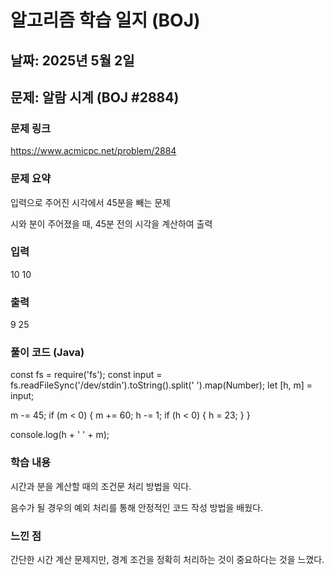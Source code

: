 # 알고리즘 학습 일지 (BOJ)

##  날짜: 2025년 5월 2일
## 문제: 알람 시계 (BOJ #2884)
### 문제 링크
https://www.acmicpc.net/problem/2884
### 문제 요약
입력으로 주어진 시각에서 45분을 빼는 문제

시와 분이 주어졌을 때, 45분 전의 시각을 계산하여 출력
### 입력
10 10

### 출력
9 25

### 풀이 코드 (Java)
const fs = require('fs');
const input = fs.readFileSync('/dev/stdin').toString().split(' ').map(Number);
let [h, m] = input;

m -= 45;
if (m < 0) {
    m += 60;
    h -= 1;
    if (h < 0) {
        h = 23;
    }
}

console.log(h + ' ' + m);

###  학습 내용

시간과 분을 계산할 때의 조건문 처리 방법을 익다.

음수가 될 경우의 예외 처리를 통해 안정적인 코드 작성 방법을 배웠다.
### 느낀 점
간단한 시간 계산 문제지만, 경계 조건을 정확히 처리하는 것이 중요하다는 것을 느꼈다.

